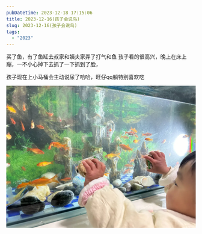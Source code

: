 ```yaml
---
pubDatetime: 2023-12-18 17:15:06
title: 2023-12-16(孩子会说鸟)
slug: 2023-12-16(孩子会说鸟)
tags:
  - "2023"
---
```


买了鱼，有了鱼缸去叔家和姨夫家弄了打气和鱼
孩子看的很高兴，晚上在床上蹦，一不小心掉下去抓了一下抓到了脸，

孩子现在上小马桶会主动说尿了哈哈，旺仔qq躺特别喜欢吃

![](../../img/2023/2023-12-18.jpeg)
